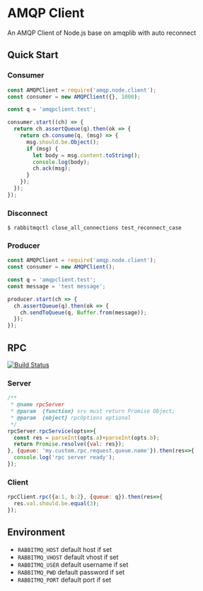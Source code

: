 # AMQP Client

An AMQP Client of Node.js base on amqplib with auto reconnect

## Quick Start

### Consumer 

```js
const AMQPClient = require('amqp.node.client');
const consumer = new AMQPClient({}, 1000);

const q = 'amqpclient.test';

consumer.start((ch) => {
  return ch.assertQueue(q).then(ok => {
    return ch.consume(q, (msg) => {
      msg.should.be.Object();
      if (msg) {
        let body = msg.content.toString();
        console.log(body);
        ch.ack(msg);
      }
    });
  });
});
```

### Disconnect

```shell
$ rabbitmqctl close_all_connections test_reconnect_case
```

### Producer 

```js
const AMQPClient = require('amqp.node.client');
const consumer = new AMQPClient();

const q = 'amqpclient.test';
const message = 'test message';

producer.start(ch => {
  ch.assertQueue(q).then(ok => {
    ch.sendToQueue(q, Buffer.from(message));
  });
});
```

## RPC
[![Build Status](https://travis-ci.org/guanbo/amqpclient.svg?branch=master)](https://travis-ci.org/guanbo/amqpclient)
### Server

```js
/**
 * @name rpcServer
 * @param  {function} srv must return Promise Object;
 * @param  {object} rpcOptions optional
 */
rpcServer.rpcService(opts=>{
  const res = parseInt(opts.a)+parseInt(opts.b);
  return Promise.resolve({val: res});
}, {queue: 'my.custom.rpc.request.queue.name'}).then(res=>{
  console.log('rpc server ready');
});
```

### Client

```js
rpcClient.rpc({a:1, b:2}, {queue: q}).then(res=>{
  res.val.should.be.equal(3);
});
```

## Environment
- `RABBITMQ_HOST`   default host if set
- `RABBITMQ_VHOST`  default vhost if set
- `RABBITMQ_USER`   default username if set
- `RABBITMQ_PWD`    default password if set
- `RABBITMQ_PORT`   default port if set
